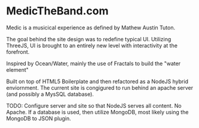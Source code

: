 MedicTheBand.com
================

Medic is a musicical experience as defined by Mathew Austin Tuton.

The goal behind the site design was to redefine typical UI. Utilizing ThreeJS, UI is brought to an entirely new level with interactivity at the forefront.

Inspired by Ocean/Water, mainly the use of Fractals to build the "water element"

Built on top of HTML5 Boilerplate and then refactored as a NodeJS hybrid enviornment. The current site is congigured to run behind an apache server (and possibly a MysSQL database).

TODO: Configure server and site so that NodeJS serves all content. No Apache. If a database is used, then utilize MongoDB, most
likely using the MongoDB to JSON plugin.
